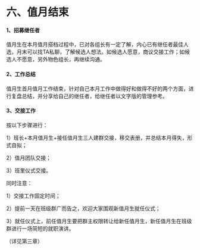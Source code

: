 # 六、值月结束

####  

#### 1、招募继任者

值月生在本月值月搭档过程中，已对各组长有一定了解，内心已有继任者最佳人选，月末可以找TA私聊，了解候选人想法。如候选人愿意，商议交接工作；如候选人不愿意，另外物色组长，再继续沟通。

####  

#### 2、工作总结

值月生首月值月工作结束，针对自己本月工作中做得好和做得不好的两个方面，进行复盘总结，并分享给自己的继任者，给继任者以文字版的管理参考。

####  

#### 3、交接工作

按以下步骤进行：

1）班长+本月值月生+接任值月生三人建群交接，移交表册，并总结本月得失，形式自拟；

2）值月团队交接；

3）班里仪式交接。

同时注意：

1）交接工作固定时间；

2）提前一天在班级群广而告之，欢迎大家围观新值月生就任仪式；

3）就任仪式上，前任值月生要把群主权限转让给新任值月生，新任值月生在班级群进行一场简短的就职演讲。

（详见第三章）

